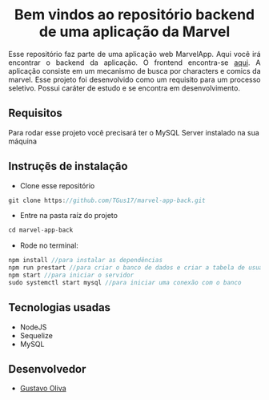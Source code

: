 <h1 align="center">Bem vindos ao repositório backend de uma aplicação da Marvel</h1>

<p align="justify">Esse repositório faz parte de uma aplicação web MarvelApp. Aqui você irá encontrar o backend da aplicação. O frontend encontra-se <a href='https://github.com/TGus17/marvel-app-front'>aqui</a>. A aplicação consiste em um mecanismo de busca por characters e comics da marvel. Esse projeto foi desenvolvido como um requisito para um processo seletivo. Possui caráter de estudo e se encontra em desenvolvimento.</p>

## Requisitos
<p>Para rodar esse projeto você precisará ter o MySQL Server instalado na sua máquina</p>

## Instruçẽs de instalação
+ Clone esse repositório
```javascript
git clone https://github.com/TGus17/marvel-app-back.git
```
+ Entre na pasta raíz do projeto
```javascript
cd marvel-app-back
```
+ Rode no terminal: 
```javascript
npm install //para instalar as dependências
npm run prestart //para criar o banco de dados e criar a tabela de usuários
npm start //para iniciar o servidor
sudo systemctl start mysql //para iniciar uma conexão com o banco
```
## Tecnologias usadas
+ NodeJS
+ Sequelize
+ MySQL

## Desenvolvedor
+ <a href="https://github.com/TGus17">Gustavo Oliva</a>
